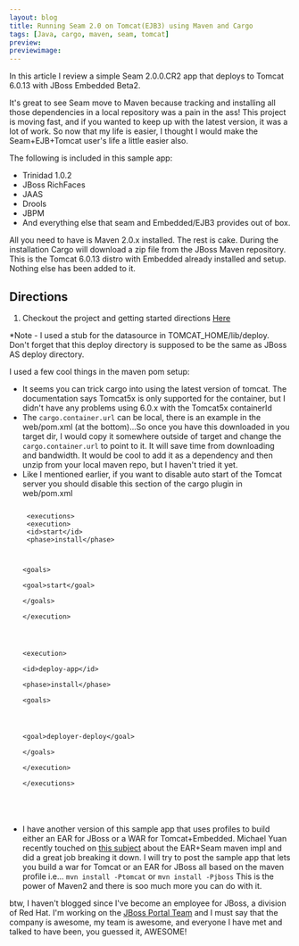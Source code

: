 ```yaml
---
layout: blog
title: Running Seam 2.0 on Tomcat(EJB3) using Maven and Cargo
tags: [Java, cargo, maven, seam, tomcat]
preview:
previewimage:
---
```


<p>In this article I review a simple Seam 2.0.0.CR2 app that deploys to Tomcat 6.0.13 with JBoss Embedded Beta2. </p> 

<p>It's great to see Seam move to Maven because tracking and installing all those dependencies in a local repository was a pain in the ass! This project is moving fast, and if you wanted to keep up with the latest version, it was a lot of work. So now that my life is easier, I thought I would make the Seam+EJB+Tomcat user's life a little easier also.</p> 

<p class="listTitle">The following is included in this sample app:</p> 
<ul> 
<li>Trinidad 1.0.2</li> 
<li>JBoss RichFaces</li> 
<li>JAAS</li> 
<li>Drools</li> 
<li>JBPM</li> 
<li>And everything else that seam and Embedded/EJB3 provides out of box.</li> 
</ul> 


<p>All you need to have is Maven 2.0.x installed. The rest is cake. During the installation Cargo will download a zip file from the JBoss Maven repository. This is the Tomcat 6.0.13 distro with Embedded already installed and setup. Nothing else has been added to it.</p> 

<h2>Directions</h2> 
<ol> 
<li>Checkout the project and getting started directions <a href="http://code.google.com/p/seam-2-sandbox/">Here</a></li> 
</ol> 
<p>*Note - I used a stub for the datasource in TOMCAT_HOME/lib/deploy. Don't forget that this deploy directory is supposed to be the same as JBoss AS deploy directory.</p> 
<p class="listTitle">I used a few cool things in the maven pom setup:</p> 
<ul> 
<li>It seems you can trick cargo into using the latest version of tomcat. The documentation says Tomcat5x is only supported for the container, but I didn't have any problems using 6.0.x with the Tomcat5x containerId</li> 
<li>The <code>cargo.container.url</code> can be local, there is an example in the web/pom.xml (at the bottom)...So once you have this downloaded in you target dir, I would copy it somewhere outside of target and change the <code>cargo.container.url</code> to point to it. It will save time from downloading and bandwidth. It would be cool to add it as a dependency and then unzip from your local maven repo, but I haven't tried it yet.</li> 
<li>Like I mentioned earlier, if you want to disable auto start of the Tomcat server you should disable this section of the cargo plugin in web/pom.xml 
<code> 
<pre> 
<a name="l510"> <span class="s0">&lt;</span><span class="s4">executions</span><span class="s0">&gt;</span><span class="s3"> 
</span></a><a name="l511"> <span class="s0">&lt;</span><span class="s4">execution</span><span class="s0">&gt;</span><span class="s3"> 
</span></a><a name="l512"> <span class="s0">&lt;</span><span class="s4">id</span><span class="s0">&gt;</span><span class="s5">start</span><span class="s0">&lt;/</span><span class="s4">id</span><span class="s0">&gt;</span><span class="s3"> 
</span></a><a name="l513"> <span class="s0">&lt;</span><span class="s4">phase</span><span class="s0">&gt;</span><span class="s5">install</span><span class="s0">&lt;/</span><span class="s4">phase</span><span class="s0">&gt;</span><span class="s3"> 

</span></a><a name="l514"> <span class="s0">&lt;</span><span class="s4">goals</span><span class="s0">&gt;</span><span class="s3"> 
</span></a><a name="l515"> <span class="s0">&lt;</span><span class="s4">goal</span><span class="s0">&gt;</span><span class="s5">start</span><span class="s0">&lt;/</span><span class="s4">goal</span><span class="s0">&gt;</span><span class="s3"> 
</span></a><a name="l516"> <span class="s0">&lt;/</span><span class="s4">goals</span><span class="s0">&gt;</span><span class="s3"> 
</span></a><a name="l517"> <span class="s0">&lt;/</span><span class="s4">execution</span><span class="s0">&gt;</span><span class="s3"> 

</span></a><a name="l518"> <span class="s0">&lt;</span><span class="s4">execution</span><span class="s0">&gt;</span><span class="s3"> 
</span></a><a name="l519"> <span class="s0">&lt;</span><span class="s4">id</span><span class="s0">&gt;</span><span class="s5">deploy-app</span><span class="s0">&lt;/</span><span class="s4">id</span><span class="s0">&gt;</span><span class="s3"> 
</span></a><a name="l520"> <span class="s0">&lt;</span><span class="s4">phase</span><span class="s0">&gt;</span><span class="s5">install</span><span class="s0">&lt;/</span><span class="s4">phase</span><span class="s0">&gt;</span><span class="s3"> 
</span></a><a name="l521"> <span class="s0">&lt;</span><span class="s4">goals</span><span class="s0">&gt;</span><span class="s3"> 

</span></a><a name="l522"> <span class="s0">&lt;</span><span class="s4">goal</span><span class="s0">&gt;</span><span class="s5">deployer-deploy</span><span class="s0">&lt;/</span><span class="s4">goal</span><span class="s0">&gt;</span><span class="s3"> 
</span></a><a name="l523"> <span class="s0">&lt;/</span><span class="s4">goals</span><span class="s0">&gt;</span><span class="s3"> 
</span></a><a name="l524"> <span class="s0">&lt;/</span><span class="s4">execution</span><span class="s0">&gt;</span><span class="s3"> 
</span></a><a name="l525"> <span class="s0">&lt;/</span><span class="s4">executions</span><span class="s0">&gt;</span> 
</a> 
</pre> 
</code></li> 
<li>I have another version of this sample app that uses profiles to build either an EAR for JBoss or a WAR for Tomcat+Embedded. Michael Yuan recently touched on <a href="http://www.michaelyuan.com/blog/2007/10/09/jboss-seam-project-setup-with-maven-%e2%80%94-part-2-ear-deployment/">this subject</a> about the EAR+Seam maven impl and did a great job breaking it down. I will try to post the sample app that lets you build a war for Tomcat or an EAR for JBoss all based on the maven profile i.e... 
<code>mvn install -Ptomcat</code> 
or 
<code>mvn install -Pjboss</code> 
This is the power of Maven2 and there is soo much more you can do with it.</li> 
</ul> 

<p>btw, I haven't blogged since I've become an employee for JBoss, a division of Red Hat. I'm working on the <a href="http://jbossportal.blogspot.com/">JBoss Portal Team</a> and I must say that the company is awesome, my team is awesome, and everyone I have met and talked to have been, you guessed it, AWESOME!</p>
